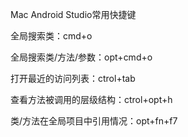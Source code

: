 Mac Android Studio常用快捷键

全局搜索类：cmd+o

全局搜索类/方法/参数：opt+cmd+o

打开最近的访问列表：ctrol+tab

查看方法被调用的层级结构：ctrol+opt+h

类/方法在全局项目中引用情况：opt+fn+f7

